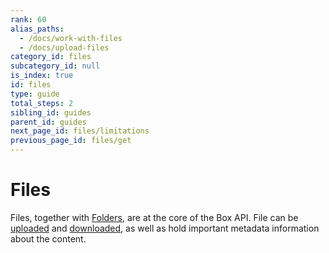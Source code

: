 ```yaml
---
rank: 60
alias_paths:
  - /docs/work-with-files
  - /docs/upload-files
category_id: files
subcategory_id: null
is_index: true
id: files
type: guide
total_steps: 2
sibling_id: guides
parent_id: guides
next_page_id: files/limitations
previous_page_id: files/get
---
```


# Files

Files, together with [Folders][folders], are at the core of the Box API. File
can be [uploaded][uploads] and [downloaded][downloads], as well as hold
important metadata information about the content.

[folders]: g://folders
[uploads]: g://uploads
[downloads]: g://downloads
